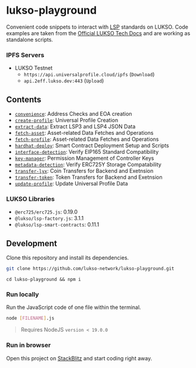 # lukso-playground

Convenient code snippets to interact with [LSP](https://docs.lukso.tech/standards/standards-roadmap) standards on LUKSO. Code examples are taken from the [Official LUKSO Tech Docs](https://docs.lukso.tech/) and are working as standalone scripts.

### IPFS Servers

- LUKSO Testnet
  - `https://api.universalprofile.cloud/ipfs` (`Download`)
  - `api.2eff.lukso.dev:443` (`Upload`)

## Contents

- [`convenience`](./convenience): Address Checks and EOA creation
- [`create-profile`](./create-profile): Universal Profile Creation
- [`extract-data`](./extract-data): Extract LSP3 and LSP4 JSON Data
- [`fetch-asset`](./fetch-asset): Asset-related Data Fetches and Operations
- [`fetch-profile`](./fetch-profile): Asset-related Data Fetches and Operations
- [`hardhat-deploy`](./hardhat-deploy): Smart Contract Deployment Setup and Scripts
- [`interface-detection`](./interface-detection): Verify EIP165 Standard Compatibility
- [`key-manager`](./key-manager): Permission Management of Controller Keys
- [`metadata-detection`](./metadata-detection): Verify ERC725Y Storage Compatability
- [`transfer-lyx`](./transfer-lyx): Coin Transfers for Backend and Exetnsion
- [`transfer-token`](./transfer-token/): Token Transfers for Backend and Exetnsion
- [`update-profile`](./update-profile/): Update Universal Profile Data

### LUKSO Libraries

- `@erc725/erc725.js`: 0.19.0
- `@lukso/lsp-factory.js`: 3.1.1
- `@lukso/lsp-smart-contracts`: 0.11.1

## Development

Clone this repository and install its dependencies.

```bash
git clone https://github.com/lukso-network/lukso-playground.git
```

```
cd lukso-playground && npm i
```

### Run locally

Run the JavaScript code of one file within the terminal.

```bash
node [FILENAME].js
```

> Requires NodeJS `version < 19.0.0`

### Run in browser

Open this project on [StackBlitz](https://stackblitz.com/github/lukso-network/lukso-playground) and start coding right away.
